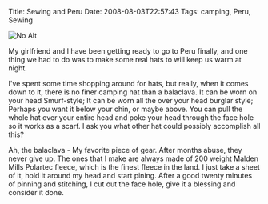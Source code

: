 Title: Sewing and Peru
Date: 2008-08-03T22:57:43
Tags: camping, Peru, Sewing


![No Alt]({filename}/images/balaclava.png)

My girlfriend and I have been getting ready to go to Peru finally, 
and one thing we had to do was to make some real hats to will keep us warm 
at night.

I've spent some time shopping around for hats, but really, 
when it comes down to it, there is no finer camping hat than a balaclava. It
can be worn on your head Smurf-style; It can be worn all the over your head
burglar style; Perhaps you want it below your chin, or maybe above. You can 
pull the whole hat over your entire head and poke your head through the face
hole so it works as a scarf. I ask you what other hat could possibly 
accomplish all this?

Ah, the balaclava - My favorite piece of gear. After months abuse, 
they never give up. The ones that I make are always made of 200 weight 
Malden Mills Polartec fleece, which is the finest fleece in the land. I just
take a sheet of it, hold it around my head and start pining. After a good 
twenty minutes of pinning and stitching, I cut out the face hole, 
give it a blessing and consider it done.
